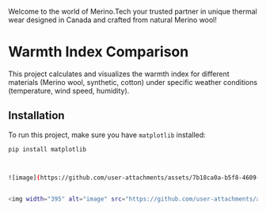 Welcome to the world of Merino.Tech
your trusted partner in unique thermal wear designed in Canada and crafted from natural Merino wool!


# Warmth Index Comparison

This project calculates and visualizes the warmth index for different materials (Merino wool, synthetic, cotton) under specific weather conditions (temperature, wind speed, humidity).

## Installation

To run this project, make sure you have `matplotlib` installed:

```bash
pip install matplotlib



![image](https://github.com/user-attachments/assets/7b18ca0a-b5f8-4609-8bec-aba730b1a3ee)


<img width="395" alt="image" src="https://github.com/user-attachments/assets/f97ceeb3-f029-49b4-aa74-21f4c5cf6c2b">
